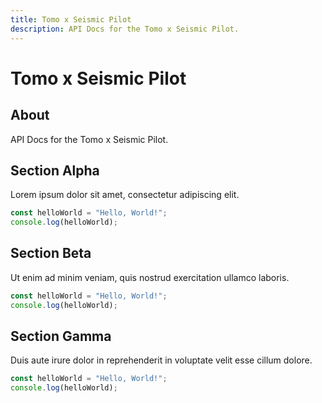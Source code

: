 ```yaml
---
title: Tomo x Seismic Pilot
description: API Docs for the Tomo x Seismic Pilot.
---
```


# Tomo x Seismic Pilot

## About

API Docs for the Tomo x Seismic Pilot.

## Section Alpha

Lorem ipsum dolor sit amet, consectetur adipiscing elit.

```javascript
const helloWorld = "Hello, World!";
console.log(helloWorld);
```

## Section Beta

Ut enim ad minim veniam, quis nostrud exercitation ullamco laboris.

```javascript
const helloWorld = "Hello, World!";
console.log(helloWorld);
```

## Section Gamma
Duis aute irure dolor in reprehenderit in voluptate velit esse cillum dolore.

```javascript
const helloWorld = "Hello, World!";
console.log(helloWorld);
```

